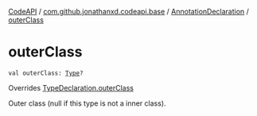 [CodeAPI](../../index.md) / [com.github.jonathanxd.codeapi.base](../index.md) / [AnnotationDeclaration](index.md) / [outerClass](.)

# outerClass

`val outerClass: `[`Type`](http://docs.oracle.com/javase/6/docs/api/java/lang/reflect/Type.html)`?`

Overrides [TypeDeclaration.outerClass](../-type-declaration/outer-class.md)

Outer class (null if this type is not a inner class).

